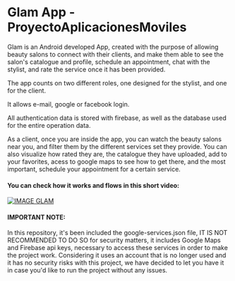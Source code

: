# Glam App - ProyectoAplicacionesMoviles

Glam is an Android developed App, created with the purpose of allowing beauty salons to connect with their clients, and make them able to see the salon's catalogue and profile, schedule an appointment, chat with the stylist, and rate the service once it has been provided.

The app counts on two different roles, one designed for the stylist, and one for the client.

It allows e-mail, google or facebook login.

All authentication data is stored with firebase, as well as the database used for the entire operation data.

As a client, once you are inside the app, you can watch the beauty salons near you, and filter them by the different services set they provide. You can also visualize how rated they are, the catalogue they have uploaded, add to your favorites, acess to google maps to see how to get there, and the most important, schedule your appointment for a certain service.

#### You can check how it works and flows in this short video:
[![IMAGE GLAM](https://img.youtube.com/vi/qZw7Z63KEng/0.jpg)](https://www.youtube.com/watch?v=qZw7Z63KEng)

#### IMPORTANT NOTE:

In this repository, it's been included the google-services.json file, IT IS NOT RECOMMENDED TO DO SO for security matters, it includes Google Maps and Firebase api keys, necessary to access these services in order to make the project work. Considering it uses an account that is no longer used and it has no security risks with this project, we have decided to let you have it in case you'd like to run the project without any issues.
